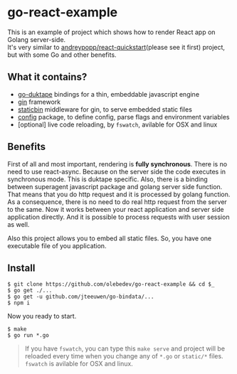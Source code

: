# go-react-example
This is an example of project which shows how to render React app on Golang server-side.  
It's very similar to [andreypopp/react-quickstart](https://github.com/andreypopp/react-quickstart)(please see it first) project, but with some Go and other benefits.  

## What it contains?
- [go-duktape](https://github.com/olebedev/go-duktape) bindings for a thin, embeddable javascript engine
- [gin](https://github.com/gin-gonic/gin) framework
- [staticbin](https://github.com/olebedev/staticbin) middleware for gin, to serve embedded static files
- [config](https://github.com/olebedev/config) package, to define config, parse flags and environment variables
- [optional] live code reloading, by `fswatch`, avilable for OSX and linux


## Benefits 
First of all and most important, rendering is **fully synchronous**. There is no need to use react-async. Because on the server side the code executes in synchronous mode. This is duktape specific. Also, there is a binding between superagent javascript package and golang server side function. That means that you do http request and it is processed by golang function. As a consequence, there is no need to do real http request from the server to the same. Now it works between your react application and server side application directly. And it is possible to process requests with user session as well.

Also this project allows you to embed all static files. So, you have one executable file of you application.

## Install

```
$ git clone https://github.com/olebedev/go-react-example && cd $_
$ go get ./...
$ go get -u github.com/jteeuwen/go-bindata/...
$ npm i
```

Now you ready to start.

```
$ make
$ go run *.go
```

> If you have `fswatch`, you can type this `make serve` and project will be reloaded every time when you change any of `*.go` or `static/*` files.  
> `fswatch` is avilable for OSX and linux.
